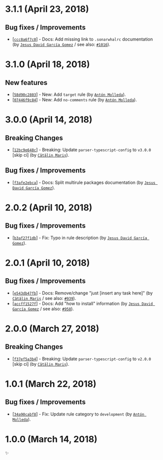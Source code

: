 # 3.1.1 (April 23, 2018)

## Bug fixes / Improvements

* [[`ccc8a6f7c0`](https://github.com/sonarwhal/sonarwhal/commit/ccc8a6f7c0dda5ceaca1174e5da4e97c1c4f2f79)] - Docs: Add missing link to `.sonarwhalrc` documentation (by [`Jesus David García Gomez`](https://github.com/sarvaje) / see also: [`#1016`](https://github.com/sonarwhal/sonarwhal/issues/1016)).


# 3.1.0 (April 18, 2018)

## New features

* [[`58d90c2803`](https://github.com/sonarwhal/sonarwhal/commit/58d90c2803d2d80a4de723a370b88a36f5259eb2)] - New: Add `target` rule (by [`Antón Molleda`](https://github.com/molant)).
* [[`07446f9c84`](https://github.com/sonarwhal/sonarwhal/commit/07446f9c847595f39b95801ca2dae13fa8b3b0de)] - New: Add `no-comments` rule (by [`Antón Molleda`](https://github.com/molant)).


# 3.0.0 (April 14, 2018)

## Breaking Changes

* [[`12bc9e648c`](https://github.com/sonarwhal/sonarwhal/commit/12bc9e648c16b881c631f78a50a386870fd7d636)] - Breaking: Update `parser-typescript-config` to `v3.0.0` [skip ci] (by [`Cătălin Mariș`](https://github.com/alrra)).

## Bug fixes / Improvements

* [[`f3afe2ebca`](https://github.com/sonarwhal/sonarwhal/commit/f3afe2ebca3226d4f8d73d0ba78881a3753ad521)] - Docs: Split multirule packages documentation (by [`Jesus David García Gomez`](https://github.com/sarvaje)).


# 2.0.2 (April 10, 2018)

## Bug fixes / Improvements

* [[`b3af27f1db`](https://github.com/sonarwhal/sonarwhal/commit/b3af27f1db7fdc4286fcfd532b88e522ee95eeec)] - Fix: Typo in rule description (by [`Jesus David García Gomez`](https://github.com/sarvaje)).


# 2.0.1 (April 10, 2018)

## Bug fixes / Improvements

* [[`e543db47fb`](https://github.com/sonarwhal/sonarwhal/commit/e543db47fbfcf857fb3d7000d9334c4e64ebeb12)] - Docs: Remove/change "just [insert any task here]" (by [`Cătălin Mariș`](https://github.com/alrra) / see also: [`#939`](https://github.com/sonarwhal/sonarwhal/issues/939)).
* [[`accff1527f`](https://github.com/sonarwhal/sonarwhal/commit/accff1527f07e4cb932cb79bf90ceadacbef0620)] - Docs: Add "how to install" information (by [`Jesus David García Gomez`](https://github.com/sarvaje) / see also: [`#958`](https://github.com/sonarwhal/sonarwhal/issues/958)).


# 2.0.0 (March 27, 2018)

## Breaking Changes

* [[`f37ef5a3b4`](https://github.com/sonarwhal/sonarwhal/commit/f37ef5a3b4c3cc11bfc14fabe5c970be62f753e4)] - Breaking: Update `parser-typescript-config` to `v2.0.0` [skip ci] (by [`Cătălin Mariș`](https://github.com/alrra)).


# 1.0.1 (March 22, 2018)

## Bug fixes / Improvements

* [[`34a90cabf8`](https://github.com/sonarwhal/sonarwhal/commit/34a90cabf8d07a5c1d1a08ef315acedb68f437f6)] - Fix: Update rule category to `development` (by [`Antón Molleda`](https://github.com/molant)).


# 1.0.0 (March 14, 2018)

✨
